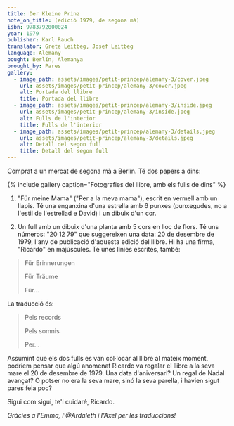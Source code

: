 ```yaml
---
title: Der Kleine Prinz
note_on_title: (edició 1979, de segona mà)
isbn: 9783792000024
year: 1979
publisher: Karl Rauch
translator: Grete Leitbeg, Josef Leitbeg
language: Alemany
bought: Berlín, Alemanya
brought_by: Pares
gallery:
  - image_path: assets/images/petit-princep/alemany-3/cover.jpeg
    url: assets/images/petit-princep/alemany-3/cover.jpeg
    alt: Portada del llibre
    title: Portada del llibre
  - image_path: assets/images/petit-princep/alemany-3/inside.jpeg
    url: assets/images/petit-princep/alemany-3/inside.jpeg
    alt: Fulls de l'interior
    title: Fulls de l'interior
  - image_path: assets/images/petit-princep/alemany-3/details.jpeg
    url: assets/images/petit-princep/alemany-3/details.jpeg
    alt: Detall del segon full
    title: Detall del segon full
---
```


Comprat a un mercat de segona mà a Berlín. Té dos papers a dins:

{% include gallery caption="Fotografies del llibre, amb els fulls de dins" %}

1. "Für meine Mama" ("Per a la meva mama"), escrit en vermell amb un llapis. Té una enganxina d'una estrella amb 6 punxes (punxegudes, no a l'estil de l'estrellad e David) i un dibuix d'un cor.

1. Un full amb un dibuix d'una planta amb 5 cors en lloc de flors. Té uns números: "20 12 79" que suggereixen una data: 20 de desembre de 1979, l'any de publicació d'aquesta edició del llibre. Hi ha una firma, "Ricardo" en majúscules. Té unes línies escrites, també:

> Für Erinnerungen
>
> Für Träume
>
> Für...

La traducció és:

> Pels records
>
> Pels somnis
>
> Per...

Assumint que els dos fulls es van col·locar al llibre al mateix moment, podríem pensar que algú anomenat Ricardo va regalar el llibre a la seva mare el 20 de desembre de 1979. Una data d'aniversari? Un regal de Nadal avançat? O potser no era la seva mare, sinó la seva parella, i havien sigut pares feia poc?

Sigui com sigui, te'l cuidaré, Ricardo.

*Gràcies a l'Emma, l'@Ardaleth i l'Axel per les traduccions!*
